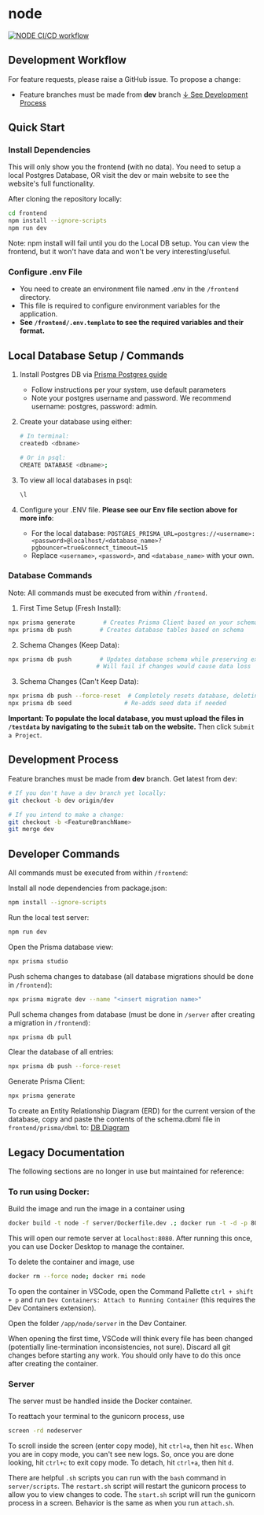 # node

[![NODE CI/CD workflow](https://github.com/aomlomics/node/actions/workflows/testAndDeploy.yml/badge.svg)](https://github.com/aomlomics/node/actions/workflows/testAndDeploy.yml)

## Development Workflow

For feature requests, please raise a GitHub issue. To propose a change:

- Feature branches must be made from **dev** branch [↓ See Development Process](#development-process)

## Quick Start

### Install Dependencies

This will only show you the frontend (with no data). You need to setup a local Postgres Database, OR visit the dev or main website to see the website's full functionality.

After cloning the repository locally:

```bash
cd frontend
npm install --ignore-scripts
npm run dev
```

Note: npm install will fail until you do the Local DB setup. You can view the frontend, but it won't have data and won't be very interesting/useful.

### Configure .env File

- You need to create an environment file named .env in the `/frontend` directory.
- This file is required to configure environment variables for the application.
- **See `/frontend/.env.template` to see the required variables and their format.**

## Local Database Setup / Commands

1. Install Postgres DB via [Prisma Postgres guide](https://www.prisma.io/dataguide/postgresql/setting-up-a-local-postgresql-database)
   - Follow instructions per your system, use default parameters
   - Note your postgres username and password. We recommend username: postgres, password: admin.
2. Create your database using either:

   ```bash
   # In terminal:
   createdb <dbname>

   # Or in psql:
   CREATE DATABASE <dbname>;
   ```

3. To view all local databases in psql:
   ```sql
   \l
   ```
4. Configure your .ENV file. **Please see our Env file section above for more info**:
   - For the local database: `POSTGRES_PRISMA_URL=postgres://<username>:<password>@localhost/<database_name>?pgbouncer=true&connect_timeout=15`
   - Replace `<username>`, `<password>`, and `<database_name>` with your own.

### Database Commands

Note: All commands must be executed from within `/frontend`.

1. First Time Setup (Fresh Install):

```bash
npx prisma generate        # Creates Prisma Client based on your schema
npx prisma db push        # Creates database tables based on schema
```

2. Schema Changes (Keep Data):

```bash
npx prisma db push        # Updates database schema while preserving existing data
                         # Will fail if changes would cause data loss
```

3. Schema Changes (Can't Keep Data):

```bash
npx prisma db push --force-reset  # Completely resets database, deleting all data
npx prisma db seed               # Re-adds seed data if needed
```

**Important: To populate the local database, you must upload the files in `/testdata` by navigating to the `Submit` tab on the website.** Then click `Submit a Project`.

## Development Process

Feature branches must be made from **dev** branch. Get latest from dev:

```bash
# If you don't have a dev branch yet locally:
git checkout -b dev origin/dev

# If you intend to make a change:
git checkout -b <FeatureBranchName>
git merge dev
```

## Developer Commands

All commands must be executed from within `/frontend`:

Install all node dependencies from package.json:

```bash
npm install --ignore-scripts
```

Run the local test server:

```bash
npm run dev
```

Open the Prisma database view:

```bash
npx prisma studio
```

Push schema changes to database (all database migrations should be done in `/frontend`):

```bash
npx prisma migrate dev --name "<insert migration name>"
```

Pull schema changes from database (must be done in `/server` after creating a migration in `/frontend`):

```bash
npx prisma db pull
```

Clear the database of all entries:

```bash
npx prisma db push --force-reset
```

Generate Prisma Client:

```bash
npx prisma generate
```

To create an Entity Relationship Diagram (ERD) for the current version of the database, copy and paste the contents of the schema.dbml file in `frontend/prisma/dbml` to: [DB Diagram](https://dbdiagram.io/d)

## Legacy Documentation

The following sections are no longer in use but maintained for reference:

### To run using Docker:

Build the image and run the image in a container using

```bash
docker build -t node -f server/Dockerfile.dev .; docker run -t -d -p 8080:8080 --name node node
```

This will open our remote server at `localhost:8080`. After running this once, you can use Docker Desktop to manage the container.

To delete the container and image, use

```bash
docker rm --force node; docker rmi node
```

To open the container in VSCode, open the Command Pallette `ctrl + shift + p` and run `Dev Containers: Attach to Running Container` (this requires the Dev Containers extension).

Open the folder `/app/node/server` in the Dev Container.

When opening the first time, VSCode will think every file has been changed (potentially line-termination inconsistencies, not sure). Discard all git changes before starting any work. You should only have to do this once after creating the container.

### Server

The server must be handled inside the Docker container.

To reattach your terminal to the gunicorn process, use

```bash
screen -rd nodeserver
```

To scroll inside the screen (enter copy mode), hit `ctrl+a`, then hit `esc`. When you are in copy mode, you can't see new logs. So, once you are done looking, hit `ctrl+c` to exit copy mode. To detach, hit `ctrl+a`, then hit `d`.

There are helpful `.sh` scripts you can run with the `bash` command in `server/scripts`.
The `restart.sh` script will restart the gunicorn process to allow you to view changes to code.
The `start.sh` script will run the gunicorn process in a screen. Behavior is the same as when you run `attach.sh`.
